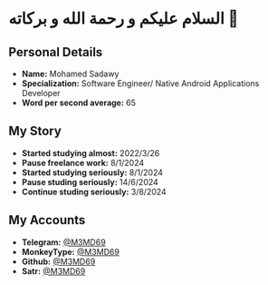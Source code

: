 # السلام عليكم و رحمة الله و بركاته 💚
## Personal Details
- **Name:** Mohamed Sadawy
- **Specialization:** Software Engineer/ Native Android Applications Developer
- **Word per second average:** 65

## My Story
- **Started studying almost:** 2022/3/26
- **Pause freelance work:** 8/1/2024
- **Started studying seriously:** 8/1/2024
- **Pause studing seriously:** 14/6/2024
- **Continue studing seriously:** 3/8/2024

## My Accounts
- **Telegram:** [@M3MD69](https://t.me/M3MD69)
- **MonkeyType:** [@M3MD69](https://monkeytype.com/profile/m3md69)
- **Github:** [@M3MD69](https://github.com/M3MD69)
- **Satr:** [@M3MD69](https://profile.satr.codes/m3md69/public/overview)
